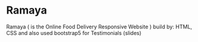 # Ramaya
Ramaya ( is the Online Food Delivery Responsive Website )  build by: HTML, CSS and also used bootstrap5 for Testimonials (slides) 
